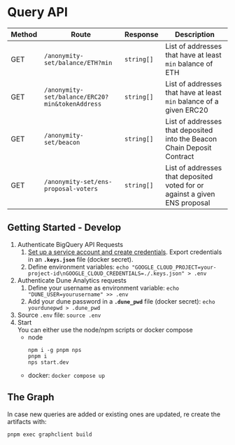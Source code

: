 # Query API

| Method | Route                                           | Response   | Description                                                                |
|--------|-------------------------------------------------|------------|----------------------------------------------------------------------------|
| GET    | `/anonymity-set/balance/ETH?min`                | `string[]` | List of addresses that have at least `min` balance of ETH                  |
| GET    | `/anonymity-set/balance/ERC20?min&tokenAddress` | `string[]` | List of addresses that have at least `min` balance of a given ERC20        |
| GET    | `/anonymity-set/beacon`                         | `string[]` | List of addresses that deposited into the Beacon Chain Deposit Contract    |
| GET    | `/anonymity-set/ens-proposal-voters`            | `string[]` | List of addresses that deposited voted for or against a given ENS proposal |


## Getting Started - Develop
1. Authenticate BigQuery API Requests  
   1. [Set up a service account and create credentials](https://codelabs.developers.google.com/codelabs/cloud-bigquery-nodejs#3). Export credentials in an **`.keys.json`** file (docker secret). 
   2. Define environment variables: `echo "GOOGLE_CLOUD_PROJECT=your-project-id\nGOOGLE_CLOUD_CREDENTIALS=./.keys.json" > .env`
2. Authenticate Dune Analytics requests
   1. Define your username as environment variable: `echo "DUNE_USER=yourusername" >> .env` 
   2. Add your dune password in a **`.dune_pwd`** file (docker secret): `echo yourdunepwd > .dune_pwd`
3. Source `.env` file: `source .env`
4. Start  
  You can either use the node/npm scripts or docker compose
    - node
      ```commandline
      npm i -g pnpm nps
      pnpm i
      nps start.dev
      ``` 
    - docker: `docker compose up`

## The Graph
In case new queries are added or existing ones are updated, re create the artifacts with:
```commandline
pnpm exec graphclient build
```